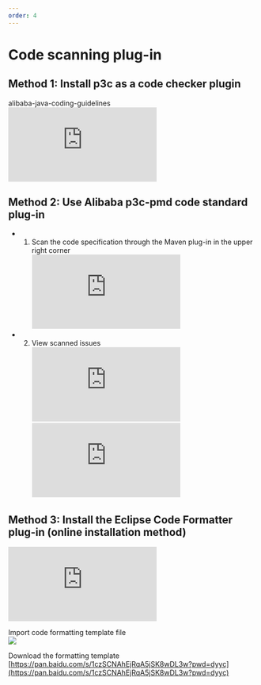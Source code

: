 ```yaml
---
order: 4
---
```


# Code scanning plug-in

## Method 1: Install p3c as a code checker plugin

alibaba-java-coding-guidelines  
![](https://lfs.k.topthink.com/lfs/b8bead3e3820ee1e8c0207685755dee78e966dc710c803cfbb84ed3b503d8548.dat)

## Method 2: Use Alibaba p3c-pmd code standard plug-in

- 1.  Scan the code specification through the Maven plug-in in the upper right corner  
      ![](https://lfs.k.topthink.com/lfs/7e33862ad4ac42e50d473a696e9e94d2b944323fd8441b638ff9aa018ecd2245.dat)
- 2.  View scanned issues  
      ![](https://lfs.k.topthink.com/lfs/cfcb462b7f4e57da14f6a950c9e18f09d6065ed4554dccb8625c84427236b453.dat)  
      ![](https://lfs.k.topthink.com/lfs/9d6b2c1ba5ba640bcbb542cebb40192b52c8b49659d6c3439e3eff133723bfbf.dat)

## Method 3: Install the Eclipse Code Formatter plug-in (online installation method)

![](https://lfs.k.topthink.com/lfs/a6ebfc66caee41287f2eb1745e8ea4331623c9c38ee389d4aa45307ad8064968.dat)

Import code formatting template file  
![](https://upload.jeecg.com/jeecg/help/jeecgback/topwrite/assets/image_1684376927102.png)

Download the formatting template  
[https://pan.baidu.com/s/1czSCNAhEjRqA5jSK8wDL3w?pwd=dyyc](https://pan.baidu.com/s/1czSCNAhEjRqA5jSK8wDL3w?pwd=dyyc)
